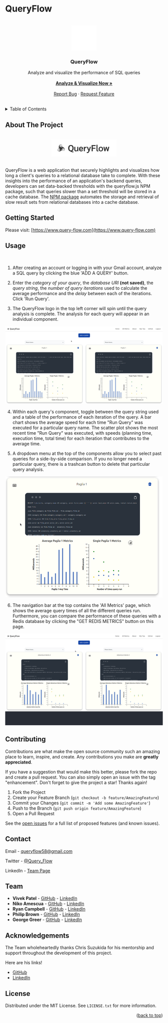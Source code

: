 # QueryFlow

<!-- PROJECT LOGO -->
<br />
<div align="center">
  <a href="www.query-flow.com">
    <img src="./src/assets/QueryFlow-logo-white.png" alt="Logo" width="80" height="80">
  </a>

<h3 align="center">QueryFlow</h3>

  <p align="center">
    Analyze and visualize the performance of SQL queries
    <br />
    <br />
    <!--Do we need explore the docs? The README is basically the documentation.-->
    <a href="https://www.query-flow.com"><strong>Analyze & Visualize Now »</strong></a>
    <br />
    <br />
    <a href="https://github.com/oslabs-beta/query-flow-npm/issues">Report Bug</a>
    ·
    <a href="https://github.com/oslabs-beta/query-flow-npm/issues">Request Feature</a>
  </p>
</div>

</br>

<!-- TABLE OF CONTENTS -->
<details>
  <summary>Table of Contents</summary>
  <ol>
    <li>
      <a href="#about-the-project">About The Project</a>
    </li>
    <li>
      <a href="#getting-started">Getting Started</a>
    </li>
    <li><a href="#usage">Usage</a></li>
    <li><a href="#contributing">Contributing</a></li>
    <li><a href="#contact">Contact</a></li>
    <li><a href="#acknowledgments">Acknowledgments</a></li>
    <li><a href="#license">License</a></li>
  </ol>
</details>

<!-- ABOUT THE PROJECT -->

## About The Project
</br>
<div align="center">
  <a href="https://www.query-flow.com" target="_blank">
    <img src="./src/assets/QueryFlow Tag Logo.png" alt="Logo" width="" height="55">
  </a>
</div>
</br>

QueryFlow is a web application that securely highlights and visualizes how long a client's queries to a relational database take to complete. With these insights into the performance of an application's backend queries, developers can set data-backed thresholds with the queryflow.js NPM package, such that queries slower than a set threshold will be stored in a cache database. The [NPM package](https://github.com/oslabs-beta/query-flow-npm) automates the storage and retrieval of slow result sets from relational databases into a cache database.


<!-- GETTING STARTED -->

## Getting Started

Please visit: [https://www.query-flow.com](https://www.query-flow.com)

<!-- USAGE EXAMPLES -->

## Usage
<br />

1. After creating an account or logging in with your Gmail account, analyze a SQL query by clicking the blue 'ADD A QUERY' button.

2. Enter the _category of your query_, the _database URI_ **(not saved)**, the _query string_, the _number of query iterations_ used to calculate the average performance and the _delay_ between each of the iterations. Click 'Run Query'.

3. The QueryFlow logo in the top left corner will spin until the query analysis is complete. The analysis for each query will appear in an individual component.

<div align="center">
  <a>
    <img src="./src/assets/queryflow_gif3.gif" alt="gif1" width="" height="">
  </a>

</br>
</div>

4. Within each query's component, toggle between the query string used and a table of the performance of each iteration of the query. A bar chart shows the average speed for each time "Run Query" was executed for a particular query name. The scatter plot shows the most recent time "Run Query" was executed, with speeds (planning time, execution time, total time) for each iteration that contributes to the average time.

5. A dropdown menu at the top of the components allow you to select past queries for a side-by-side comparison. If you no longer need a particular query, there is a trashcan button to delete that particular query analysis.

  <div align="center">
  <a>
    <img src="./src/assets/queryflow_gif_single2.gif" alt="gif2" width="" height="">
  </a>
  </div>

6. The navigation bar at the top contains the 'All Metrics' page, which shows the average query times of all the different queries run. Furthermore, you can compare the performance of these queries with a Redis database by clicking the "GET REDIS METRICS" button on this page.

  <div align="center">
  <a>
    <img src="./src/assets/queryflow_allmetrics.gif" alt="gif3" width="" height="">
  </a>
  </div>

<!-- CONTRIBUTING -->

## Contributing

Contributions are what make the open source community such an amazing place to learn, inspire, and create. Any contributions you make are **greatly appreciated**.

If you have a suggestion that would make this better, please fork the repo and create a pull request. You can also simply open an issue with the tag "enhancement".
Don't forget to give the project a star! Thanks again!

1. Fork the Project
2. Create your Feature Branch (`git checkout -b feature/AmazingFeature`)
3. Commit your Changes (`git commit -m 'Add some AmazingFeature'`)
4. Push to the Branch (`git push origin feature/AmazingFeature`)
5. Open a Pull Request

See the [open issues](https://github.com/github_username/repo_name/issues) for a full list of proposed features (and known issues).


<!-- CONTACT -->

## Contact

Email - queryflow58@gmail.com

Twitter - [@Query_Flow](https://twitter.com/Query_Flow)

LinkedIn - [Team Page](https://www.linkedin.com/company/query-flow/about/)

## Team

<!-- Include github and linkedin handles and links here? -->

- []() **Vivek Patel** - [GitHub](https://github.com/vkpatel007) - [LinkedIn](https://www.linkedin.com/in/vivekpatel607/)
- []() **Niko Amescua** - [GitHub](https://github.com/NikoAmescua) - [LinkedIn](https://www.linkedin.com/in/nikoamescua/)
- []() **Ryan Campbell** - [GitHub](https://github.com/cronullarc) - [LinkedIn](https://www.linkedin.com/in/ryancampbelladr/)
- []() **Philip Brown** - [GitHub](https://github.com/starfishpanda) - [LinkedIn](https://www.linkedin.com/in/philiplbrown/)
- []() **George Greer** - [GitHub](https://github.com/ggreer91) - [LinkedIn](https://www.linkedin.com/in/george-greer/)


## Acknowledgements

The Team wholeheartedly thanks Chris Suzukida for his mentorship and support throughout the development of this project.

Here are his links!
- []() [GitHub](https://github.com/csuzukida)
- []() [LinkedIn](https://www.linkedin.com/in/chris-suzukida/)

<!-- LICENSE -->

## License

Distributed under the MIT License. See `LICENSE.txt` for more information.

<p align="right">(<a href="#readme-top">back to top</a>)</p>

